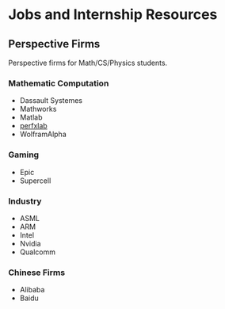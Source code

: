 # Jobs and Internship Resources

## Perspective Firms

Perspective firms for Math/CS/Physics students.

### Mathematic Computation

- Dassault Systemes
- Mathworks
- Matlab
- [perfxlab](https://perfxlab.com/)
- WolframAlpha

### Gaming

- Epic
- Supercell

### Industry

- ASML
- ARM
- Intel
- Nvidia
- Qualcomm

### Chinese Firms 

- Alibaba 
- Baidu
